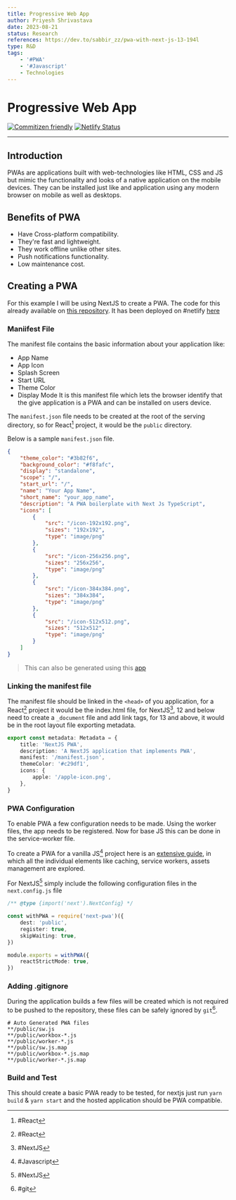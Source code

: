 ```yaml
---
title: Progressive Web App
author: Priyesh Shrivastava
date: 2023-08-21
status: Research
references: https://dev.to/sabbir_zz/pwa-with-next-js-13-194l
type: R&D
tags:
    - '#PWA'
    - '#Javascript'
    - Technologies
---
```


# Progressive Web App

[![Commitizen friendly](https://img.shields.io/badge/commitizen-friendly-brightgreen.svg)](http://commitizen.github.io/cz-cli/) [![Netlify Status](https://api.netlify.com/api/v1/badges/d9934102-e0fb-4814-bcfc-9315e22a0c35/deploy-status)](https://app.netlify.com/sites/zeros-nextjs-pwa/deploys)

---

## Introduction

PWAs are applications built with web-technologies like HTML, CSS and JS but mimic the functionality and looks of a native application on the mobile devices. They can be installed just like and application using any modern browser on mobile as well as desktops.

## Benefits of PWA

-   Have Cross-platform compatibility.
-   They're fast and lightweight.
-   They work offline unlike other sites.
-   Push notifications functionality.
-   Low maintenance cost.

## Creating a PWA

For this example I will be using NextJS to create a PWA. The code for this already available on [this repository](https://github.com/priyesh-zero/nextjs-pwa).
It has been deployed on #netlify [here](https://zeros-nextjs-pwa.netlify.app/)

### Maniifest File

The manifest file contains the basic information about your application like:

-   App Name
-   App Icon
-   Splash Screen
-   Start URL
-   Theme Color
-   Display Mode
    It is this manifest file which lets the browser identify that the give application is a PWA and can be installed on users device.

The `manifest.json` file needs to be created at the root of the serving directory, so for React[^RE] project, it would be the `public` directory.

Below is a sample `manifest.json` file.

```json
{
    "theme_color": "#3b82f6",
    "background_color": "#f8fafc",
    "display": "standalone",
    "scope": "/",
    "start_url": "/",
    "name": "Your App Name",
    "short_name": "your_app_name",
    "description": "A PWA boilerplate with Next Js TypeScript",
    "icons": [
        {
            "src": "/icon-192x192.png",
            "sizes": "192x192",
            "type": "image/png"
        },
        {
            "src": "/icon-256x256.png",
            "sizes": "256x256",
            "type": "image/png"
        },
        {
            "src": "/icon-384x384.png",
            "sizes": "384x384",
            "type": "image/png"
        },
        {
            "src": "/icon-512x512.png",
            "sizes": "512x512",
            "type": "image/png"
        }
    ]
}
```

> This can also be generated using this [app](https://www.simicart.com/manifest-generator.html/)

### Linking the manifest file

The manifest file should be linked in the `<head>` of you application, for a React[^RE] project it would be the index.html file, for NextJS[^NJS], 12 and below need to create a `_document` file and add link tags, for 13 and above, it would be in the root layout file exporting metadata.

```ts
export const metadata: Metadata = {
    title: 'NextJS PWA',
    description: 'A NextJS application that implements PWA',
    manifest: '/manifest.json',
    themeColor: '#c29df1',
    icons: {
        apple: '/apple-icon.png',
    },
}
```

### PWA Configuration

To enable PWA a few configuration needs to be made. Using the worker files, the app needs to be registered. Now for base JS this can be done in the service-worker file.

To create a PWA for a vanilla JS[^JS] project here is an [extensive guide](https://web.dev/learn/pwa/), in which all the individual elements like caching, service workers, assets management are explored.

For NextJS[^NJS] simply include the following configuration files in the `next.config.js` file

```ts
/** @type {import('next').NextConfig} */

const withPWA = require('next-pwa')({
    dest: 'public',
    register: true,
    skipWaiting: true,
})

module.exports = withPWA({
    reactStrictMode: true,
})
```

### Adding .gitignore

During the application builds a few files will be created which is not required to be pushed to the repository, these files can be safely ignored by `git`[^GIT].

```
# Auto Generated PWA files
**/public/sw.js
**/public/workbox-*.js
**/public/worker-*.js
**/public/sw.js.map
**/public/workbox-*.js.map
**/public/worker-*.js.map
```

### Build and Test

This should create a basic PWA ready to be tested, for nextjs just run `yarn build` & `yarn start` and the hosted application should be PWA compatible.

[^RE]: #React
[^NJS]: #NextJS
[^JS]: #Javascript
[^GIT]: #git

